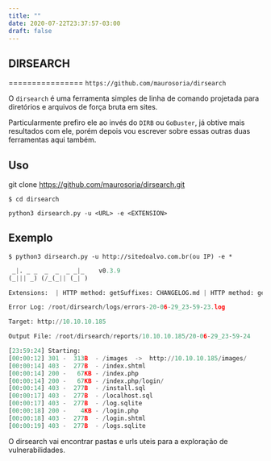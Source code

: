 ```yaml
---
title: ""
date: 2020-07-22T23:37:57-03:00
draft: false
---
```


## DIRSEARCH
================
`https://github.com/maurosoria/dirsearch`


O `dirsearch` é uma ferramenta simples de linha de comando projetada para diretórios e arquivos de força bruta em sites.

Particularmente prefiro ele ao invés do `DIRB` ou `GoBuster`, já obtive mais resultados com ele, porém depois vou escrever sobre essas outras duas ferramentas aqui também.

## Uso

git clone https://github.com/maurosoria/dirsearch.git

`$ cd dirsearch`

`python3 dirsearch.py -u <URL> -e <EXTENSION>`

## Exemplo

`$ python3 dirsearch.py -u http://sitedoalvo.com.br(ou IP) -e *`

```py
 _|. _ _  _  _  _ _|_    v0.3.9
(_||| _) (/_(_|| (_| )

Extensions:  | HTTP method: getSuffixes: CHANGELOG.md | HTTP method: get | Threads: 10 | Wordlist size: 6552 | Request count: 6552

Error Log: /root/dirsearch/logs/errors-20-06-29_23-59-23.log

Target: http://10.10.10.185

Output File: /root/dirsearch/reports/10.10.10.185/20-06-29_23-59-24

[23:59:24] Starting: 
[00:00:12] 301 -  313B  - /images  ->  http://10.10.10.185/images/
[00:00:14] 403 -  277B  - /index.shtml
[00:00:14] 200 -   67KB - /index.php
[00:00:14] 200 -   67KB - /index.php/login/
[00:00:14] 403 -  277B  - /install.sql
[00:00:17] 403 -  277B  - /localhost.sql
[00:00:17] 403 -  277B  - /log.sqlite
[00:00:18] 200 -    4KB - /login.php
[00:00:18] 403 -  277B  - /login.shtml
[00:00:19] 403 -  277B  - /logs.sqlite
```

O dirsearch vai encontrar pastas e urls uteis para a exploração de vulnerabilidades. 






